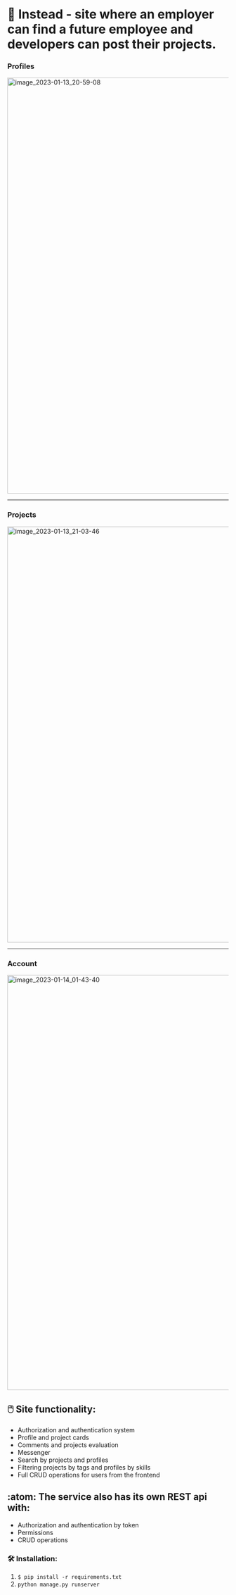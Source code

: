 # :monocle_face: Instead - site where an employer can find a future employee and developers can post their projects.
### Profiles
<img width="945" alt="image_2023-01-13_20-59-08" src="https://user-images.githubusercontent.com/74783488/212376493-f4fc9461-983e-473a-bea3-7a2996be5e5b.png">

---
### Projects
<img width="945" alt="image_2023-01-13_21-03-46" src="https://user-images.githubusercontent.com/74783488/212377374-f13be548-57c9-4df1-b90f-f23095cd1ee3.png">

---
### Account
<img width="943" alt="image_2023-01-14_01-43-40" src="https://user-images.githubusercontent.com/74783488/212424870-2deba4db-2e26-46a1-92f2-6f8c4b12f5e2.png">

## :computer_mouse: Site functionality:

* Authorization and authentication system
* Profile and project cards
* Сomments and projects evaluation
* Messenger
* Search by projects and profiles
* Filtering projects by tags and profiles by skills
* Full CRUD operations for users from the frontend


## :atom: The service also has its own REST api with:

* Authorization and authentication by token
* Permissions
* CRUD operations
    
### :hammer_and_wrench: Installation:

1. `$ pip install -r requirements.txt`
2. `python manage.py runserver`


